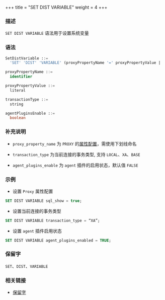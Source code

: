 +++
title = "SET DIST VARIABLE"
weight = 4
+++

### 描述

`SET DIST VARIABLE` 语法用于设置系统变量

### 语法

```sql
SetDistVariable ::=
  'SET' 'DIST' 'VARIABLE' (proxyPropertyName '=' proxyPropertyValue | 'transaction_type' '=' transactionType | 'agent_plugins_enable' '=' agentPluginsEnable)

proxyPropertyName ::= 
  identifier

proxyPropertyValue ::=
  literal

transactionType ::=
  string

agentPluginsEnable ::=
  boolean
```

### 补充说明

- `proxy_property_name` 为 `PROXY` 的[属性配置](/cn/user-manual/shardingsphere-proxy/yaml-config/props/)，需使用下划线命名

- `transaction_type` 为当前连接的事务类型, 支持 `LOCAL`、`XA`、`BASE`

- `agent_plugins_enable` 为 `agent` 插件的启用状态，默认值 `FALSE`

### 示例

- 设置 `Proxy` 属性配置

```sql
SET DIST VARIABLE sql_show = true;
```

- 设置当前连接的事务类型

```sql
SET DIST VARIABLE transaction_type = “XA”;
```

- 设置 `agent` 插件启用状态

```sql
SET DIST VARIABLE agent_plugins_enabled = TRUE;
```

### 保留字

`SET`、`DIST`、`VARIABLE`

### 相关链接

- [保留字](/cn/reference/distsql/syntax/reserved-word/)